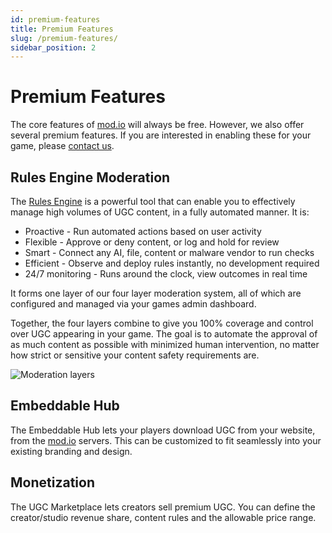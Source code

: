 ```yaml
---
id: premium-features
title: Premium Features
slug: /premium-features/
sidebar_position: 2
---
```


# Premium Features

The core features of [mod.io](https://mod.io/) will always be free. However, we also offer several premium features. If you are interested in enabling these for your game, please [contact us](mailto:developers@mod.io).

## Rules Engine Moderation

The [Rules Engine](/moderation/rules-engine/setup) is a powerful tool that can enable you to effectively manage high volumes of UGC content, in a fully automated manner.  It is:

* Proactive - Run automated actions based on user activity
* Flexible - Approve or deny content, or log and hold for review
* Smart - Connect any AI, file, content or malware vendor to run checks
* Efficient - Observe and deploy rules instantly, no development required
* 24/7 monitoring - Runs around the clock, view outcomes in real time

It forms one layer of our four layer moderation system, all of which are configured and managed via your games admin dashboard.

Together, the four layers combine to give you 100% coverage and control over UGC appearing in your game. The goal is to automate the approval of as much content as possible with minimized human intervention, no matter how strict or sensitive your content safety requirements are.

![Moderation layers](/img/rules-engine-layers.png)

## Embeddable Hub

The Embeddable Hub lets your players download UGC from your website, from the [mod.io](https://mod.io/) servers. This can be customized to fit seamlessly into your existing branding and design.  


## Monetization

The UGC Marketplace lets creators sell premium UGC. You can define the creator/studio revenue share, content rules and the allowable price range.



